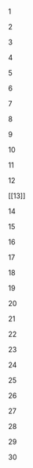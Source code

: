       

1

2

3

4

5

6

7

8

9

10

11

12

[[13]]

14

15

16

17

18

19

20

21

22

23

24

25

26

27

28

29

30